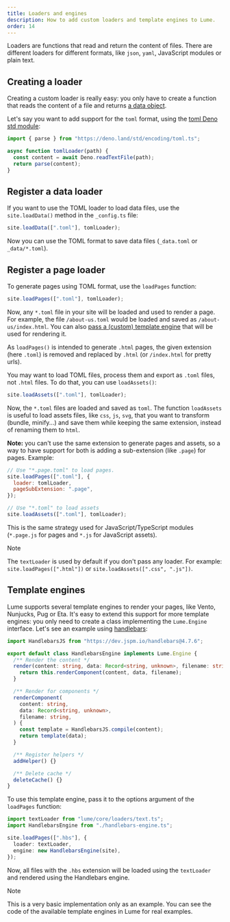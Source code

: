 ```yaml
---
title: Loaders and engines
description: How to add custom loaders and template engines to Lume.
order: 14
---
```


Loaders are functions that read and return the content of files. There are
different loaders for different formats, like `json`, `yaml`, JavaScript modules
or plain text.

## Creating a loader

Creating a custom loader is really easy: you only have to create a function that
reads the content of a file and returns
[a data object](../advanced/the-data-model.md).

Let's say you want to add support for the `toml` format, using the
[toml Deno std module](https://deno.land/std/toml/mod.ts):

```js
import { parse } from "https://deno.land/std/encoding/toml.ts";

async function tomlLoader(path) {
  const content = await Deno.readTextFile(path);
  return parse(content);
}
```

## Register a data loader

If you want to use the TOML loader to load data files, use the `site.loadData()`
method in the `_config.ts` file:

```js
site.loadData([".toml"], tomlLoader);
```

Now you can use the TOML format to save data files (`_data.toml` or
`_data/*.toml`).

## Register a page loader

To generate pages using TOML format, use the `loadPages` function:

```js
site.loadPages([".toml"], tomlLoader);
```

Now, any `*.toml` file in your site will be loaded and used to render a page.
For example, the file `/about-us.toml` would be loaded and saved as
`/about-us/index.html`. You can also
[pass a (custom) template engine](#template-engines) that will be used for
rendering it.

As `loadPages()` is intended to generate `.html` pages, the given extension
(here `.toml`) is removed and replaced by `.html` (or `/index.html` for pretty
urls).

You may want to load TOML files, process them and export as `.toml` files, not
`.html` files. To do that, you can use `loadAssets()`:

```js
site.loadAssets([".toml"], tomlLoader);
```

Now, the `*.toml` files are loaded and saved as `toml`. The function
`loadAssets` is useful to load assets files, like `css`, `js`, `svg`, that you
want to transform (bundle, minify...) and save them while keeping the same
extension, instead of renaming them to `html`.

**Note:** you can't use the same extension to generate pages and assets, so a
way to have support for both is adding a sub-extension (like `.page`) for pages.
Example:

```js
// Use "*.page.toml" to load pages.
site.loadPages([".toml"], {
  loader: tomlLoader,
  pageSubExtension: ".page",
});

// Use "*.toml" to load assets
site.loadAssets([".toml"], tomlLoader);
```

This is the same strategy used for JavaScript/TypeScript modules (`*.page.js`
for pages and `*.js` for JavaScript assets).

> [!note]
>
> The `textLoader` is used by default if you don't pass any loader. For example:
> `site.loadPages([".html"])` or `site.loadAssets([".css", ".js"])`.

## Template engines

Lume supports several template engines to render your pages, like Vento, Nunjucks, Pug
or Eta. It's easy to extend this support for more template engines: you only
need to create a class implementing the `Lume.Engine` interface. Let's see an
example using [handlebars](https://github.com/handlebars-lang/handlebars.js):

```ts
import HandlebarsJS from "https://dev.jspm.io/handlebars@4.7.6";

export default class HandlebarsEngine implements Lume.Engine {
  /** Render the content */
  render(content: string, data: Record<string, unknown>, filename: string) {
    return this.renderComponent(content, data, filename);
  }

  /** Render for components */
  renderComponent(
    content: string,
    data: Record<string, unknown>,
    filename: string,
  ) {
    const template = HandlebarsJS.compile(content);
    return template(data);
  }

  /** Register helpers */
  addHelper() {}

  /** Delete cache */
  deleteCache() {}
}
```

To use this template engine, pass it to the options argument of the `loadPages`
function:

```ts
import textLoader from "lume/core/loaders/text.ts";
import HandlebarsEngine from "./handlebars-engine.ts";

site.loadPages([".hbs"], {
  loader: textLoader,
  engine: new HandlebarsEngine(site),
});
```

Now, all files with the `.hbs` extension will be loaded using the `textLoader`
and rendered using the Handlebars engine.

> [!note]
>
> This is a very basic implementation only as an example. You can see the code
> of the available template engines in Lume for real examples.

